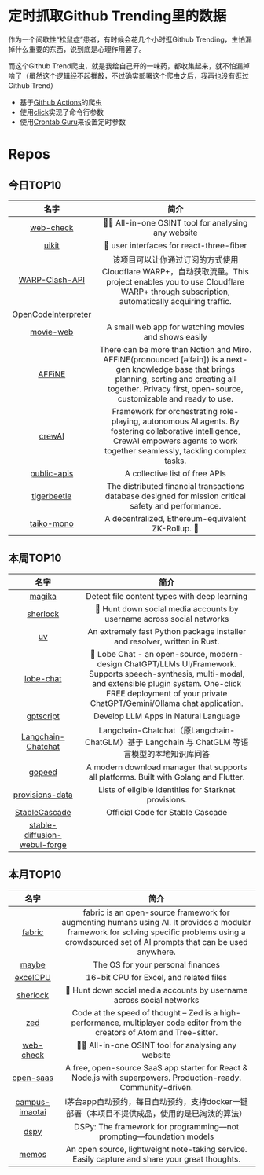 # 定时抓取Github Trending里的数据

作为一个间歇性“松鼠症”患者，有时候会花几个小时逛Github Trending，生怕漏掉什么重要的东西，说到底是心理作用罢了。

而这个Github Trend爬虫，就是我给自己开的一味药，都收集起来，就不怕漏掉啥了（虽然这个逻辑经不起推敲，不过确实部署这个爬虫之后，我再也没有逛过Github Trend）

* 基于[Github Actions](https://docs.github.com/en/actions)的爬虫
* 使用[click](https://github.com/pallets/click)实现了命令行参数
* 使用[Crontab Guru](https://crontab.guru/)来设置定时参数

# Repos
## 今日TOP10 
<!-- START OF DAILY_TOP10_REPOS -->
| 名字 | 简介 |
| :----: | :----: |
| [web-check](https://github.com/Lissy93/web-check) | 🕵️‍♂️ All-in-one OSINT tool for analysing any website |
| [uikit](https://github.com/pmndrs/uikit) | 📱 user interfaces for react-three-fiber |
| [WARP-Clash-API](https://github.com/vvbbnn00/WARP-Clash-API) | 该项目可以让你通过订阅的方式使用Cloudflare WARP+，自动获取流量。This project enables you to use Cloudflare WARP+ through subscription, automatically acquiring traffic. |
| [OpenCodeInterpreter](https://github.com/OpenCodeInterpreter/OpenCodeInterpreter) |  |
| [movie-web](https://github.com/movie-web/movie-web) | A small web app for watching movies and shows easily |
| [AFFiNE](https://github.com/toeverything/AFFiNE) | There can be more than Notion and Miro. AFFiNE(pronounced [ə‘fain]) is a next-gen knowledge base that brings planning, sorting and creating all together. Privacy first, open-source, customizable and ready to use. |
| [crewAI](https://github.com/joaomdmoura/crewAI) | Framework for orchestrating role-playing, autonomous AI agents. By fostering collaborative intelligence, CrewAI empowers agents to work together seamlessly, tackling complex tasks. |
| [public-apis](https://github.com/public-apis/public-apis) | A collective list of free APIs |
| [tigerbeetle](https://github.com/tigerbeetle/tigerbeetle) | The distributed financial transactions database designed for mission critical safety and performance. |
| [taiko-mono](https://github.com/taikoxyz/taiko-mono) | A decentralized, Ethereum-equivalent ZK-Rollup. 🥁 |
<!-- END OF DAILY_TOP10_REPOS -->

## 本周TOP10
<!-- START OF WEEKLY_TOP10_REPOS -->
| 名字 | 简介 |
| :----: | :----: |
| [magika](https://github.com/google/magika) | Detect file content types with deep learning |
| [sherlock](https://github.com/sherlock-project/sherlock) | 🔎 Hunt down social media accounts by username across social networks |
| [uv](https://github.com/astral-sh/uv) | An extremely fast Python package installer and resolver, written in Rust. |
| [lobe-chat](https://github.com/lobehub/lobe-chat) | 🤯 Lobe Chat - an open-source, modern-design ChatGPT/LLMs UI/Framework. Supports speech-synthesis, multi-modal, and extensible plugin system. One-click FREE deployment of your private ChatGPT/Gemini/Ollama chat application. |
| [gptscript](https://github.com/gptscript-ai/gptscript) | Develop LLM Apps in Natural Language |
| [Langchain-Chatchat](https://github.com/chatchat-space/Langchain-Chatchat) | Langchain-Chatchat（原Langchain-ChatGLM）基于 Langchain 与 ChatGLM 等语言模型的本地知识库问答 | Langchain-Chatchat (formerly langchain-ChatGLM), local knowledge based LLM (like ChatGLM) QA app with langchain |
| [gopeed](https://github.com/GopeedLab/gopeed) | A modern download manager that supports all platforms. Built with Golang and Flutter. |
| [provisions-data](https://github.com/starknet-io/provisions-data) | Lists of eligible identities for Starknet provisions. |
| [StableCascade](https://github.com/Stability-AI/StableCascade) | Official Code for Stable Cascade |
| [stable-diffusion-webui-forge](https://github.com/lllyasviel/stable-diffusion-webui-forge) |  |
<!-- END OF WEEKLY_TOP10_REPOS -->

## 本月TOP10
<!-- START OF MONTHLY_TOP10_REPOS -->
| 名字 | 简介 |
| :----: | :----: |
| [fabric](https://github.com/danielmiessler/fabric) | fabric is an open-source framework for augmenting humans using AI. It provides a modular framework for solving specific problems using a crowdsourced set of AI prompts that can be used anywhere. |
| [maybe](https://github.com/maybe-finance/maybe) | The OS for your personal finances |
| [excelCPU](https://github.com/InkboxSoftware/excelCPU) | 16-bit CPU for Excel, and related files |
| [sherlock](https://github.com/sherlock-project/sherlock) | 🔎 Hunt down social media accounts by username across social networks |
| [zed](https://github.com/zed-industries/zed) | Code at the speed of thought – Zed is a high-performance, multiplayer code editor from the creators of Atom and Tree-sitter. |
| [web-check](https://github.com/Lissy93/web-check) | 🕵️‍♂️ All-in-one OSINT tool for analysing any website |
| [open-saas](https://github.com/wasp-lang/open-saas) | A free, open-source SaaS app starter for React & Node.js with superpowers. Production-ready. Community-driven. |
| [campus-imaotai](https://github.com/oddfar/campus-imaotai) | i茅台app自动预约，每日自动预约，支持docker一键部署（本项目不提供成品，使用的是已淘汰的算法） |
| [dspy](https://github.com/stanfordnlp/dspy) | DSPy: The framework for programming—not prompting—foundation models |
| [memos](https://github.com/usememos/memos) | An open source, lightweight note-taking service. Easily capture and share your great thoughts. |
<!-- END OF MONTHLY_TOP10_REPOS -->
